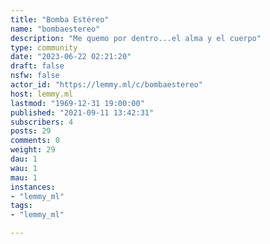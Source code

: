 ```yaml
---
title: "Bomba Estéreo" 
name: "bombaestereo"
description: "Me quemo por dentro...el alma y el cuerpo"
type: community
date: "2023-06-22 02:21:20"
draft: false
nsfw: false
actor_id: "https://lemmy.ml/c/bombaestereo"
host: lemmy.ml
lastmod: "1969-12-31 19:00:00"
published: "2021-09-11 13:42:31"
subscribers: 4
posts: 29
comments: 0
weight: 29
dau: 1
wau: 1
mau: 1
instances:
- "lemmy_ml"
tags: 
- "lemmy_ml"

---
```

